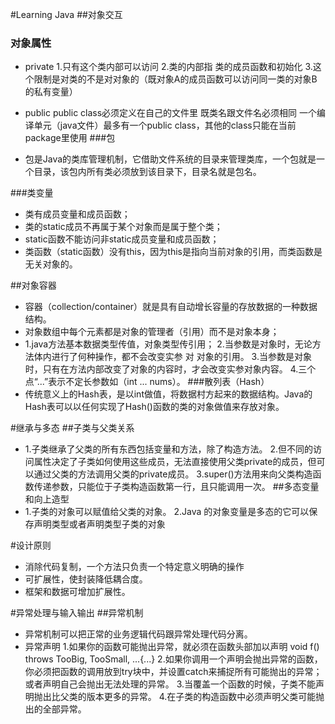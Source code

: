 #Learning Java
##对象交互
### 对象属性
- private
1.只有这个类内部可以访问
2.类的内部指 类的成员函数和初始化
3.这个限制是对类的不是对对象的（既对象A的成员函数可以访问同一类的对象B的私有变量）

- public
  public class必须定义在自己的文件里 既类名跟文件名必须相同
  一个编译单元（java文件）最多有一个public class，其他的class只能在当前package里使用
###包
- 包是Java的类库管理机制，它借助文件系统的目录来管理类库，一个包就是一个目录，该包内所有类必须放到该目录下，目录名就是包名。

###类变量
- 类有成员变量和成员函数；
- 类的static成员不再属于某个对象而是属于整个类；
- static函数不能访问非static成员变量和成员函数；
- 类函数（static函数）没有this，因为this是指向当前对象的引用，而类函数是无关对象的。

##对象容器
- 容器（collection/container）就是具有自动增长容量的存放数据的一种数据结构。
- 对象数组中每个元素都是对象的管理者（引用）而不是对象本身；
- 1.java方法基本数据类型传值，对象类型传引用；
  2.当参数是对象时，无论方法体内进行了何种操作，都不会改变实参 对 对象的引用。
  3.当参数是对象时，只有在方法内部改变了对象的内容时，才会改变实参对象内容。
  4.三个点“...”表示不定长参数如（int ... nums）。
###散列表（Hash）
- 传统意义上的Hash表，是以int做值，将数据村方起来的数据结构。Java的Hash表可以以任何实现了Hash()函数的类的对象做值来存放对象。

#继承与多态
##子类与父类关系
- 1.子类继承了父类的所有东西包括变量和方法，除了构造方法。
  2.但不同的访问属性决定了子类如何使用这些成员，无法直接使用父类private的成员，但可以通过父类的方法调用父类的private成员。
  3.super()方法用来向父类构造函数传递参数，只能位于子类构造函数第一行，且只能调用一次。
##多态变量和向上造型
- 1.子类的对象可以赋值给父类的对象。
  2.Java 的对象变量是多态的它可以保存声明类型或者声明类型子类的对象

#设计原则
- 消除代码复制，一个方法只负责一个特定意义明确的操作
- 可扩展性，使封装降低耦合度。
- 框架和数据可增加扩展性。

#异常处理与输入输出
##异常机制
- 异常机制可以把正常的业务逻辑代码跟异常处理代码分离。
- 异常声明
  1.如果你的函数可能抛出异常，就必须在函数头部加以声明
  void f() throws TooBig, TooSmall, ...{...}
  2.如果你调用一个声明会抛出异常的函数，你必须把函数的调用放到try块中，并设置catch来捕捉所有可能抛出的异常；或者声明自己会抛出无法处理的异常。
  3.当覆盖一个函数的时候，子类不能声明抛出比父类的版本更多的异常。
  4.在子类的构造函数中必须声明父类可能抛出的全部异常。